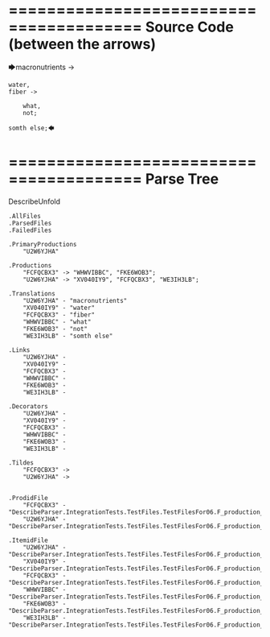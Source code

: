 ========================================
Source Code (between the arrows)
========================================

🡆macronutrients ->

    water,
	fiber ->

        what,
        not;

	somth else;🡄

========================================
Parse Tree
========================================
DescribeUnfold

    .AllFiles
    .ParsedFiles
    .FailedFiles

    .PrimaryProductions
        "U2W6YJHA" 

    .Productions
        "FCFQCBX3" -> "WHWVIBBC", "FKE6WOB3";
        "U2W6YJHA" -> "XV040IY9", "FCFQCBX3", "WE3IH3LB";

    .Translations
        "U2W6YJHA" - "macronutrients"
        "XV040IY9" - "water"
        "FCFQCBX3" - "fiber"
        "WHWVIBBC" - "what"
        "FKE6WOB3" - "not"
        "WE3IH3LB" - "somth else"

    .Links
        "U2W6YJHA" - 
        "XV040IY9" - 
        "FCFQCBX3" - 
        "WHWVIBBC" - 
        "FKE6WOB3" - 
        "WE3IH3LB" - 

    .Decorators
        "U2W6YJHA" - 
        "XV040IY9" - 
        "FCFQCBX3" - 
        "WHWVIBBC" - 
        "FKE6WOB3" - 
        "WE3IH3LB" - 

    .Tildes
        "FCFQCBX3" -> 
        "U2W6YJHA" -> 


    .ProdidFile
        "FCFQCBX3" - "DescribeParser.IntegrationTests.TestFiles.TestFilesFor06.F_production_in_production3.ds"
        "U2W6YJHA" - "DescribeParser.IntegrationTests.TestFiles.TestFilesFor06.F_production_in_production3.ds"

    .ItemidFile
        "U2W6YJHA" - "DescribeParser.IntegrationTests.TestFiles.TestFilesFor06.F_production_in_production3.ds"
        "XV040IY9" - "DescribeParser.IntegrationTests.TestFiles.TestFilesFor06.F_production_in_production3.ds"
        "FCFQCBX3" - "DescribeParser.IntegrationTests.TestFiles.TestFilesFor06.F_production_in_production3.ds"
        "WHWVIBBC" - "DescribeParser.IntegrationTests.TestFiles.TestFilesFor06.F_production_in_production3.ds"
        "FKE6WOB3" - "DescribeParser.IntegrationTests.TestFiles.TestFilesFor06.F_production_in_production3.ds"
        "WE3IH3LB" - "DescribeParser.IntegrationTests.TestFiles.TestFilesFor06.F_production_in_production3.ds"

